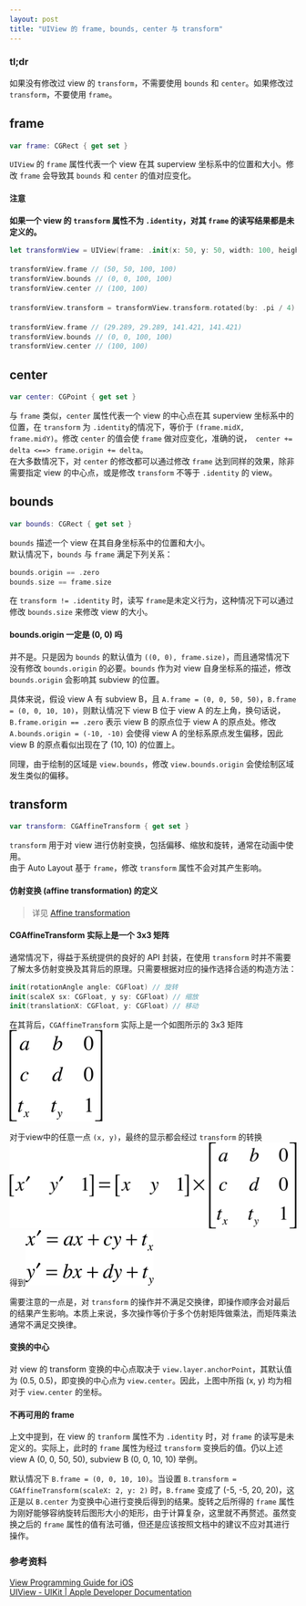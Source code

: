 ```yaml
---
layout: post
title: "UIView 的 frame, bounds, center 与 transform"
---
```


### tl;dr
如果没有修改过 view 的 `transform`，不需要使用 `bounds` 和 `center`。如果修改过 `transform`，不要使用 `frame`。

## frame
~~~swift
var frame: CGRect { get set }
~~~
`UIView` 的 `frame` 属性代表一个 view 在其 superview 坐标系中的位置和大小。修改 `frame` 会导致其 `bounds` 和 `center` 的值对应变化。
#### 注意
**如果一个 view 的 `transform` 属性不为 `.identity`，对其 `frame` 的读写结果都是未定义的。**

~~~swift
let transformView = UIView(frame: .init(x: 50, y: 50, width: 100, height: 100))

transformView.frame // (50, 50, 100, 100)
transformView.bounds // (0, 0, 100, 100)
transformView.center // (100, 100)

transformView.transform = transformView.transform.rotated(by: .pi / 4)

transformView.frame // (29.289, 29.289, 141.421, 141.421)
transformView.bounds // (0, 0, 100, 100)
transformView.center // (100, 100)

~~~

## center
~~~swift
var center: CGPoint { get set }
~~~

与 `frame` 类似，`center` 属性代表一个 view 的中心点在其 superview 坐标系中的位置，在 `transform` 为 `.identity`的情况下，等价于 `(frame.midX, frame.midY)`。修改 `center` 的值会使 `frame` 做对应变化，准确的说，` center += delta <==> frame.origin += delta`。  
在大多数情况下，对 `center` 的修改都可以通过修改 `frame` 达到同样的效果，除非需要指定 view 的中心点，或是修改 `transform` 不等于 `.identity` 的 view。

## bounds
~~~swift
var bounds: CGRect { get set }
~~~
`bounds` 描述一个 view 在其自身坐标系中的位置和大小。  
默认情况下，`bounds` 与 `frame` 满足下列关系：

~~~swift
bounds.origin == .zero
bounds.size == frame.size
~~~
在 `transform != .identity` 时，读写 `frame`是未定义行为，这种情况下可以通过修改 `bounds.size` 来修改 view 的大小。
#### bounds.origin 一定是 (0, 0) 吗
并不是。只是因为 `bounds` 的默认值为 `((0, 0), frame.size)`，而且通常情况下没有修改 `bounds.origin` 的必要。`bounds` 作为对 view 自身坐标系的描述，修改 `bounds.origin` 会影响其 subview 的位置。 
 
具体来说，假设 view A 有 subview B，且 `A.frame = (0, 0, 50, 50)`，`B.frame = (0, 0, 10, 10)`，则默认情况下 view B 位于 view A 的左上角，换句话说，`B.frame.origin == .zero` 表示 view B 的原点位于 view A 的原点处。修改 `A.bounds.origin = (-10, -10)` 会使得 view A 的坐标系原点发生偏移，因此 view B 的原点看似出现在了 (10, 10) 的位置上。  
 
同理，由于绘制的区域是 `view.bounds`，修改 `view.bounds.origin` 会使绘制区域发生类似的偏移。

## transform
~~~swift
var transform: CGAffineTransform { get set }
~~~
`transform` 用于对 view 进行仿射变换，包括偏移、缩放和旋转，通常在动画中使用。  
由于 Auto Layout 基于 `frame`，修改 `transform` 属性不会对其产生影响。 
#### 仿射变换 (affine transformation) 的定义
> 详见 [Affine transformation](https://en.wikipedia.org/wiki/Affine_transformation)

#### CGAffineTransform 实际上是一个 3x3 矩阵
通常情况下，得益于系统提供的良好的 API 封装，在使用 `transform` 时并不需要了解太多仿射变换及其背后的原理。只需要根据对应的操作选择合适的构造方法：

~~~swift
init(rotationAngle angle: CGFloat) // 旋转
init(scaleX sx: CGFloat, y sy: CGFloat) // 缩放
init(translationX: CGFloat, y: CGFloat) // 移动
~~~
在其背后，`CGAffineTransform` 实际上是一个如图所示的 3x3 矩阵
![matrix](/asserts/frame-bounds-center-transform/Affine.png)

对于view中的任意一点 `(x, y)`，最终的显示都会经过 `transform` 的转换 ![transform](/asserts/frame-bounds-center-transform/Transform.png)  
得到![transform](/asserts/frame-bounds-center-transform/Result.png) 

需要注意的一点是，对 `transform` 的操作并不满足交换律，即操作顺序会对最后的结果产生影响。本质上来说，多次操作等价于多个仿射矩阵做乘法，而矩阵乘法通常不满足交换律。

#### 变换的中心
对 view 的 transform 变换的中心点取决于 `view.layer.anchorPoint`，其默认值为 (0.5, 0.5)，即变换的中心点为 `view.center`。因此，上图中所指 (x, y) 均为相对于 `view.center` 的坐标。

#### 不再可用的 frame
上文中提到，在 view 的 `tranform` 属性不为 `.identity` 时，对 `frame` 的读写是未定义的。实际上，此时的 `frame` 属性为经过 `transform` 变换后的值。仍以上述 view A (0, 0, 50, 50), subview B (0, 0, 10, 10) 举例。

默认情况下 `B.frame = (0, 0, 10, 10)`。当设置 `B.transform = CGAffineTransform(scaleX: 2, y: 2)` 时，`B.frame` 变成了 (-5, -5, 20, 20)，这正是以 `B.center` 为变换中心进行变换后得到的结果。旋转之后所得的 `frame` 属性为刚好能够容纳旋转后图形大小的矩形，由于计算复杂，这里就不再赘述。虽然变换之后的 `frame` 属性的值有法可循，但还是应该按照文档中的建议不应对其进行操作。

### 参考资料
[View Programming Guide for iOS](https://developer.apple.com/library/archive/documentation/WindowsViews/Conceptual/ViewPG_iPhoneOS/WindowsandViews/WindowsandViews.html#//apple_ref/doc/uid/TP40009503-CH2-SW1)  
[UIView - UIKit | Apple Developer Documentation](https://developer.apple.com/documentation/uikit/uiview)
